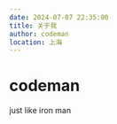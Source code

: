 ```yaml
---
date: 2024-07-07 22:35:00
title: 关于我
author: codeman
location: 上海
---
```

# codeman
just like iron man
